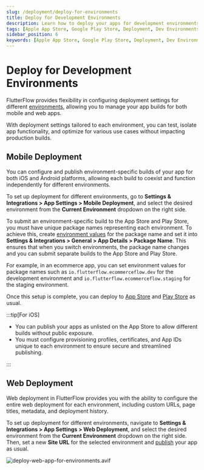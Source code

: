 ```yaml
---
slug: /deployment/deploy-for-environments
title: Deploy for Development Environments
description: Learn how to deploy your apps for development environments.
tags: [Apple App Store, Google Play Store, Deployment, Dev Environments]
sidebar_position: 6
keywords: [Apple App Store, Google Play Store, Deployment, Dev Environments]
---
```

# Deploy for Development Environments

FlutterFlow provides flexibility in configuring deployment settings for different [environments](../development-environments/development-environments.md), allowing you to manage your app builds for both mobile and web apps.

With deployment settings tailored to each environment, you can test, isolate app functionality, and optimize for various use cases without impacting production builds.

## Mobile Deployment

You can configure and publish environment-specific builds of your app for both iOS and Android platforms, allowing each build to coexist and function independently for different environments.

To set up deployment for different environments, go to **Settings & Integrations > App Settings > Mobile Deployment**, and select the desired environment from the **Current Environment** dropdown on the right side.

To submit an environment-specific build to the App Store and Play Store, you must have unique package names representing each environment. To achieve this, create [environment values](../development-environments/development-environments.md#use-environment-values) for the package name and set it into **Settings & Integrations > General > App Details > Package Name**. This ensures that when you switch environments, the package name changes and you can submit separate builds to the App Store and Play Store.

For example, in an ecommerce app, you can set environment values for package names such as `io.flutterflow.ecommerceflow.dev` for the development environment and `io.flutterflow.ecommerceflow.staging` for the staging environment.

Once this setup is complete, you can deploy to [App Store](apple-appstore-deployment.md) and [Play Store](google-playstore-deployment.md) as usual.

:::tip[For iOS]

- You can publish your apps as unlisted on the App Store to allow different builds without public exposure.
- You must configure provisioning profiles, certificates, and App IDs unique to each environment to ensure secure and streamlined publishing.

:::

## Web Deployment

Web deployment in FlutterFlow provides you with the ability to configure the entire web deployment for each environment, including custom URLs, page titles, metadata, and deployment history.

To set up deployment for different environments, navigate to **Settings & Integrations > App Settings > Web Deployment**, and select the desired environment from the **Current Environment** dropdown on the right side. Then, set a new **Site URL** for the selected environment and [publish](web-publishing.md) your app as usual.

![deploy-web-app-for-environments.avif](imgs/deploy-web-app-for-environments.avif)
